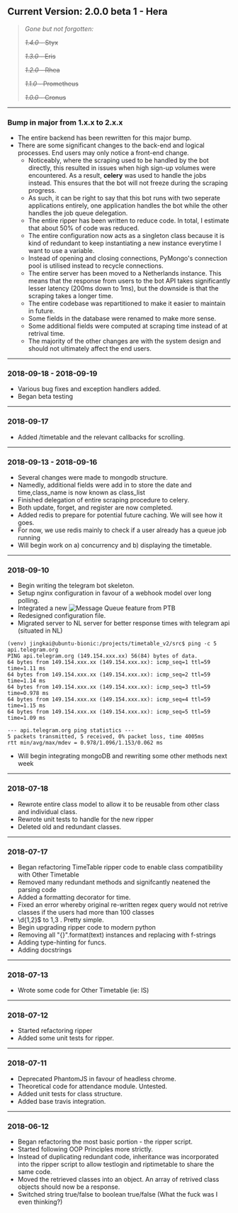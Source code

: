 ## Current Version: 2.0.0 beta 1 - Hera

>  *Gone but not forgotten:*
>  
>  ~~*1.4.0* - Styx~~
>
>  ~~*1.3.0* - Eris~~
>  
>  ~~*1.2.0* - Rhea~~
>  
>  ~~*1.1.0* - Prometheus~~
>  
>  ~~*1.0.0* - Cronus~~

<hr>

### Bump in major from 1.x.x to 2.x.x

* The entire backend has been rewritten for this major bump.
* There are some significant changes to the back-end and logical processes. End users may only notice a front-end change.
  * Noticeably, where the scraping used to be handled by the bot directly, this resulted in issues when high sign-up volumes were encountered. As a result, **celery** was used to handle the jobs instead. This ensures that the bot will not freeze during the scraping progress.
  * As such, it can be right to say that this bot runs with two seperate applications entirely, one application handles the bot while the other handles the job queue delegation.
  * The entire ripper has been written to reduce code. In total, I estimate that about 50% of code was reduced.
  * The entire configuration now acts as a singleton class because it is kind of redundant to keep instantiating a new instance everytime I want to use a variable.
  * Instead of opening and closing connections, PyMongo's connection pool is utilised instead to recycle connections.
  * The entire server has been moved to a Netherlands instance. This means that the response from users to the bot API takes significantly lesser latency (200ms down to 1ms), but the downside is that the scraping takes a longer time.
  * The entire codebase was repartitioned to make it easier to maintain in future.
  * Some fields in the database were renamed to make more sense.
  * Some additional fields were computed at scraping time instead of at retrival time.
  * The majority of the other changes are with the system design and should not ultimately affect the end users.

<hr>

### 2018-09-18 - 2018-09-19
* Various bug fixes and exception handlers added.
* Began beta testing

<hr>

### 2018-09-17
* Added /timetable and the relevant callbacks for scrolling.

<hr>

### 2018-09-13 - 2018-09-16
* Several changes were made to mongodb structure.
* Namedly, additional fields were add in to store the date and time,class_name is now known as class_list
* Finished delegation of entire scraping procedure to celery.
* Both update, forget, and register are now completed.
* Added redis to prepare for potential future caching. We will see how it goes.
* For now, we use redis mainly to check if a user already has a queue job running
* Will begin work on a) concurrency and b) displaying the timetable.

<hr>

### 2018-09-10
* Begin writing the telegram bot skeleton.
* Setup nginx configuration in favour of a webhook model over long polling.
* Integrated a new ![Message Queue](https://github.com/python-telegram-bot/python-telegram-bot/wiki/Avoiding-flood-limits) feature from PTB
* Redesigned configuration file.
* Migrated server to NL server for better response times with telegram api (situated in NL)
```
(venv) jingkai@ubuntu-bionic:/projects/timetable_v2/src$ ping -c 5 api.telegram.org
PING api.telegram.org (149.154.xxx.xx) 56(84) bytes of data.
64 bytes from 149.154.xxx.xx (149.154.xxx.xx): icmp_seq=1 ttl=59 time=1.11 ms
64 bytes from 149.154.xxx.xx (149.154.xxx.xx): icmp_seq=2 ttl=59 time=1.14 ms
64 bytes from 149.154.xxx.xx (149.154.xxx.xx): icmp_seq=3 ttl=59 time=0.978 ms
64 bytes from 149.154.xxx.xx (149.154.xxx.xx): icmp_seq=4 ttl=59 time=1.15 ms
64 bytes from 149.154.xxx.xx (149.154.xxx.xx): icmp_seq=5 ttl=59 time=1.09 ms

--- api.telegram.org ping statistics ---
5 packets transmitted, 5 received, 0% packet loss, time 4005ms
rtt min/avg/max/mdev = 0.978/1.096/1.153/0.062 ms
```
* Will begin integrating mongoDB and rewriting some other methods next week

<hr>

### 2018-07-18
* Rewrote entire class model to allow it to be reusable from other class and individual class.
* Rewrote unit tests to handle for the new ripper
* Deleted old and redundant classes.

<hr>

### 2018-07-17
* Began refactoring TimeTable ripper code to enable class compatibility with Other Timetable
* Removed many redundant methods and signifcantly neatened the parsing code
* Added a formatting decorator for time.
* Fixed an error whereby original re-written regex query would not retrive classes if the users had more than 100 classes
* \d{1,2}$ to 1,3 . Pretty simple.
* Begin upgrading ripper code to modern python
* Removing all "{}".format(text) instances and replacing with f-strings
* Adding type-hinting for funcs.
* Adding docstrings

<hr>

### 2018-07-13
* Wrote some code for Other Timetable (ie: IS)

<hr>

### 2018-07-12
* Started refactoring ripper
* Added some unit tests for ripper.

<hr>

### 2018-07-11
* Deprecated PhantomJS in favour of headless chrome.
* Theoretical code for attendance module. Untested.
* Added unit tests for class structure.
* Added base travis integration.

<hr>

### 2018-06-12
* Began refactoring the most basic portion - the ripper script.
* Started following OOP Principles more strictly.
* Instead of duplicating redundant code, inheritance was incorporated into the ripper script to allow testlogin and riptimetable to share the same code.
* Moved the retrieved classes into an object. An array of retrived class objects should now be a response.
* Switched string true/false to boolean true/false (What the fuck was I even thinking?)
